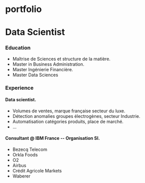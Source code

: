 # portfolio
# Data Scientist

### Education
- Maîtrise de Sciences et structure de la matière.
- Master in Business Administration.
- Master Ingénierie Financière.
- Master Data Sciences

### Experience
#### Data scientist.
- Volumes de ventes, marque française secteur du luxe.
- Détection anomalies groupes électrogènes, secteur Industrie.
- Automatisation catégories produits, place de marché.
- ...
#### Consultant @ IBM France -- Organisation SI.
- Bezecq Telecom
- Orkla Foods
- O2
- Airbus
- Crédit Agricole Markets
- Waberer

